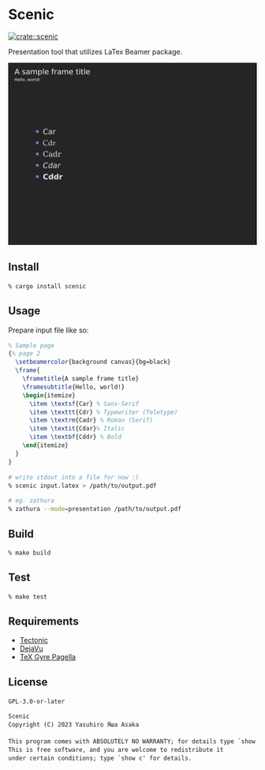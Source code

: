 # Scenic

[![crate::scenic](
https://img.shields.io/crates/v/scenic?label=crates&style=flat)](
https://crates.io/crates/scenic)

Presentation tool that utilizes LaTex Beamer package.

![Screenshot](img/screenshot.png?raw=true "Screenshot")


## Install

```zsh
% cargo install scenic
```


## Usage

Prepare input file like so:

```latex
% Sample page
{% page 2
  \setbeamercolor{background canvas}{bg=black}
  \frame{
    \frametitle{A sample frame title}
    \framesubtitle{Hello, world!}
    \begin{itemize}
      \item \textsf{Car} % Sans-Serif
      \item \texttt{Cdr} % Typewriter (Teletype)
      \item \textrm{Cadr} % Roman (Serif)
      \item \textit{Cdar}% Italic
      \item \textbf{Cddr} % Bold
    \end{itemize}
  }
}
```

```zsh
# write stdout into a file for now :)
% scenic input.latex > /path/to/output.pdf
```

```zsh
# eg. zathura
% zathura --mode=presentation /path/to/output.pdf
```


## Build

```zsh
% make build
```


## Test

```zsh
% make test
```


## Requirements

* [Tectonic](https://github.com/tectonic-typesetting/tectonic)
* [DejaVu](https://dejavu-fonts.github.io)
* [TeX Gyre Pagella](
https://www.gust.org.pl/projecets/e-foundry/tex-gyre/pagella)


## License

`GPL-3.0-or-later`

```txt
Scenic
Copyright (C) 2023 Yasuhiro Яша Asaka

This program comes with ABSOLUTELY NO WARRANTY; for details type `show w'.
This is free software, and you are welcome to redistribute it
under certain conditions; type `show c' for details.
```
